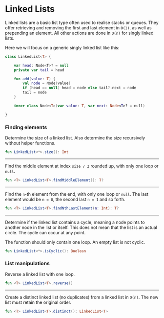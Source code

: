 # Linked Lists

Linked lists are a basic list type often used to realise stacks or queues.
They offer retrieving and removing the first and last element in `O(1)`, as well as prepending an element.
All other actions are done in `O(n)` for singly linked lists.

Here we will focus on a generic singly linked list like this:

```kotlin
class LinkedList<T> {

    var head: Node<T>? = null
    private var tail = head

    fun add(value: T) {
        val node = Node(value)
        if (head == null) head = node else tail?.next = node
        tail = node
    }

    inner class Node<T>(var value: T, var next: Node<T>? = null)

}
```

### Finding elements

Determine the size of a linked list. Also determine the size recursively without helper functions.

```kotlin
fun LinkedList<*>.size(): Int
```
---
Find the middle element at index `size / 2` rounded up, with only one loop or `null`.

```kotlin
fun <T> LinkedList<T>.findMiddleElement(): T?
```
---
Find the `n`-th element from the end, with only one loop or `null`.
The last element would be `n = 0`, the second last `n = 1` and so forth.

```kotlin
fun <T> LinkedList<T>.findNthLastElement(n: Int): T?
```
---
Determine if the linked list contains a cycle, meaning a node points to another node in the list or itself.
This does not mean that the list is an actual circle. The cycle can occur at any point.

The function should only contain one loop. An empty list is not cyclic.

```kotlin
fun LinkedList<*>.isCyclic(): Boolean
```

### List manipulations

Reverse a linked list with one loop.

```kotlin
fun <T> LinkedList<T>.reverse()
```
---
Create a distinct linked list (no duplicates) from a linked list in `O(n)`. The new list must retain the original order.

```kotlin
fun <T> LinkedList<T>.distinct(): LinkedList<T>
```
